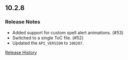 ## 10.2.8

### Release Notes

- Added support for custom spell alert animations. (#53)
- Switched to a single ToC file. (#52)
- Updated the `API_VERSION` to `100207`.

[Release History](https://github.com/SFX-WoW/Masque_Serenity/wiki/History)
